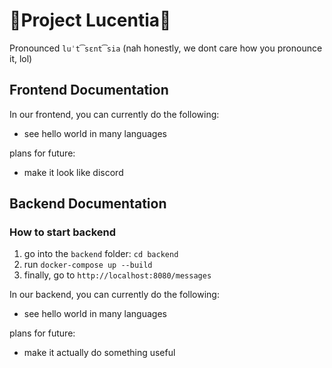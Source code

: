 # 🌟Project Lucentia🌟

Pronounced `luˈt͡sɛnt͡sia` (nah honestly, we dont care how you pronounce it, lol)

## Frontend Documentation

In our frontend, you can currently do the following:

- see hello world in many languages

plans for future:

- make it look like discord

## Backend Documentation

### How to start backend

1. go into the `backend` folder: `cd backend`
2. run `docker-compose up --build`
3. finally, go to `http://localhost:8080/messages`

In our backend, you can currently do the following:

- see hello world in many languages

plans for future:

- make it actually do something useful
